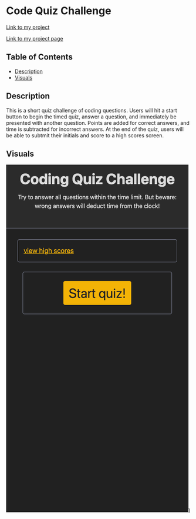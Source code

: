 # Code Quiz Challenge

[Link to my project](https://github.com/uiido/code-quiz-challenge)

[Link to my project page](https://uiido.github.io/code-quiz-challenge/)

## Table of Contents
- [Description](#description)
- [Visuals](#visuals)

## Description

This is a short quiz challenge of coding questions. Users will hit a start button to begin the timed quiz, answer a question, and immediately be presented with another question. Points are added for correct answers, and time is subtracted for incorrect answers. At the end of the quiz, users will be able to subtmit their initials and score to a high scores screen.

## Visuals

![Website Sample](/assets/screenshot_.png))
